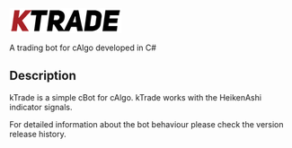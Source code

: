 ![kTrade](/images/ktrade_logo.png?raw=true "kTrade Logo")

A trading bot for cAlgo developed in C#

## Description
kTrade is a simple cBot for cAlgo. kTrade works with the HeikenAshi indicator signals.

For detailed information about the bot behaviour please check the version release history.
